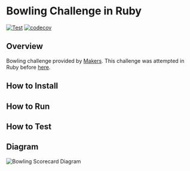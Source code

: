 # Bowling Challenge in Ruby
[![Test](https://github.com/ruiined/bowling-challenge/actions/workflows/test.yml/badge.svg)](https://github.com/ruiined/bowling-challenge/actions/workflows/test.yml)
[![codecov](https://codecov.io/gh/ruiined/bowling-challenge/branch/main/graph/badge.svg?token=4OLK0WM7T4)](https://codecov.io/gh/ruiined/bowling-challenge)

## Overview
Bowling challenge provided by [Makers](https://github.com/makersacademy/bowling-challenge). This challenge was attempted in Ruby before [here](https://github.com/ruiined/bowling-challenge-ruby).

## How to Install

## How to Run

## How to Test

## Diagram
![Bowling Scorecard Diagram](https://github.com/ruiined/bowling-challenge-ruby/blob/main/images/bowling_score_diagram.png)
